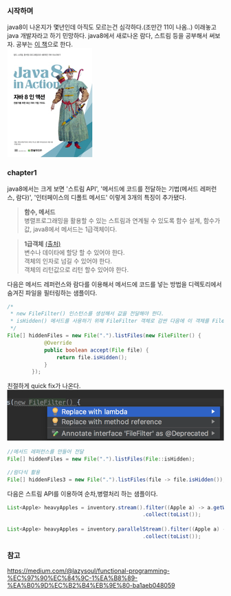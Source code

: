 ### 시작하며
java8이 나온지가 몇년인데 아직도 모르는건 심각하다.(조만간 11이 나옴..) 이래놓고 java 개발자라고 하기 민망하다. java8에서 새로나온 람다, 스트림 등을 공부해서 써보자. 공부는 [이 책](http://www.kyobobook.co.kr/product/detailViewKor.laf?ejkGb=KOR&barcode=9788968481796)으로 한다.    
![Java8 in Action](java8inaction.jpg)

### chapter1
java8에서는 크게 보면 '스트림 API', '메서드에 코드를 전달하는 기법(메서드 레퍼런스, 람다)', '인터페이스의 디폴트 메서드' 이렇게 3개의 특징이 추가됐다.  
>**함수, 메서드**  
병렬프로그래밍을 활용할 수 있는 스트림과 연계될 수 있도록 함수 설계, 함수가 값, java8에서 메서드는 1급객체이다.

>**1급객체** [(출처)](https://medium.com/@lazysoul/functional-programming-%EC%97%90%EC%84%9C-1%EA%B8%89-%EA%B0%9D%EC%B2%B4%EB%9E%80-ba1aeb048059)  
>변수나 데이타에 할당 할 수 있어야 한다.  
>객체의 인자로 넘길 수 있어야 한다.  
>객체의 리턴값으로 리턴 할수 있어야 한다.    

 
다음은 메서드 레퍼런스와 람다를 이용해서 메서드에 코드를 넣는 방법을 디렉토리에서 숨겨진 파일을 필터링하는 샘플이다.
```java
/*
 * new FileFilter() 인스턴스를 생성해서 값을 전달해야 한다.
 * isHidden() 메서드를 사용하기 위해 FileFilter 객체로 감싼 다음에 이 객체를 File.listFiles()로 전달한다.
 */
File[] hiddenFiles = new File(".").listFiles(new FileFilter() {
            @Override
            public boolean accept(File file) {
                return file.isHidden();
            }
        });
```
친절하게 quick fix가 나온다.  
![](quickfix.png)
```java
//메서드 레퍼런스를 만들어 전달
File[] hiddenFiles = new File(".").listFiles(File::isHidden);
```
```java
//람다식 활용
File[] hiddenFiles3 = new File(".").listFiles(file -> file.isHidden());
```
다음은 스트림 API를 이용하여 순차,병렬처리 하는 샘플이다.
```java
List<Apple> heavyApples = inventory.stream().filter((Apple a) -> a.getWeight() > 150)
                                            .collect(toList());

List<Apple> heavyApples = inventory.parallelStream().filter((Apple a) -> a.getWeight() > 150)
                                            .collect(toList());
```


### 참고
https://medium.com/@lazysoul/functional-programming-%EC%97%90%EC%84%9C-1%EA%B8%89-%EA%B0%9D%EC%B2%B4%EB%9E%80-ba1aeb048059  
